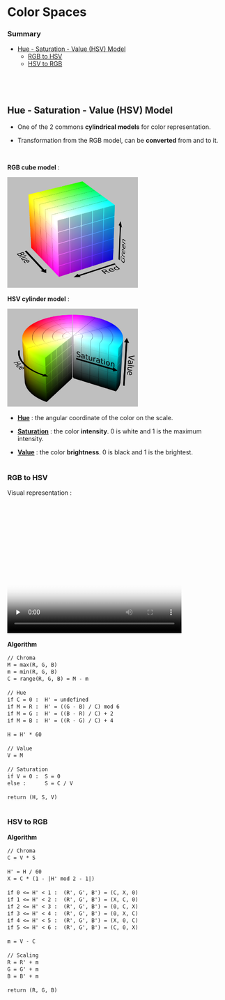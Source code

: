 # Color Spaces

### Summary

- [Hue - Saturation - Value (HSV) Model](#hue---saturation---value-hsv-model)
	- [RGB to HSV](#rgb-to-hsv)
	- [HSV to RGB](#hsv-to-rgb)

#
<br>

## Hue - Saturation - Value (HSV) Model

- One of the 2 commons **cylindrical models** for color representation.

- Transformation from the RGB model, can be **converted** from and to it.

<br>

**RGB cube model** :

<img src="assets/col_rgb.png" alt="drawing" width="300"/>

<br>

**HSV cylinder model** :

<img src="assets/col_hsv.png" alt="drawing" width="300"/>

<br>

- **<u>Hue</u>** : the angular coordinate of the color on the scale.

- **<u>Saturation</u>** : the color **intensity**. 0 is white and 1 is the maximum intensity.

- **<u>Value</u>** : the color **brightness**. 0 is black and 1 is the brightest.

#
### RGB to HSV

Visual representation :

<video width="400" height="300" controls preload="none" poster="assets/col_rgb-hsv.jpg">
	<source src="assets/col_rgb-hsv.mp4" type="video/mp4">
</video>

<br>

**Algorithm**

```
// Chroma
M = max(R, G, B)
m = min(R, G, B)
C = range(R, G, B) = M - m

// Hue
if C = 0 :  H' = undefined
if M = R :  H' = ((G - B) / C) mod 6
if M = G :  H' = ((B - R) / C) + 2
if M = B :  H' = ((R - G) / C) + 4

H = H' * 60

// Value
V = M

// Saturation
if V = 0 :  S = 0
else :      S = C / V

return (H, S, V)
```
#
### HSV to RGB

**Algorithm**

```
// Chroma
C = V * S

H' = H / 60
X = C * (1 - |H' mod 2 - 1|)

if 0 <= H' < 1 :  (R', G', B') = (C, X, 0)
if 1 <= H' < 2 :  (R', G', B') = (X, C, 0)
if 2 <= H' < 3 :  (R', G', B') = (0, C, X)
if 3 <= H' < 4 :  (R', G', B') = (0, X, C)
if 4 <= H' < 5 :  (R', G', B') = (X, 0, C)
if 5 <= H' < 6 :  (R', G', B') = (C, 0, X)

m = V - C

// Scaling
R = R' + m
G = G' + m
B = B' + m

return (R, G, B)
```